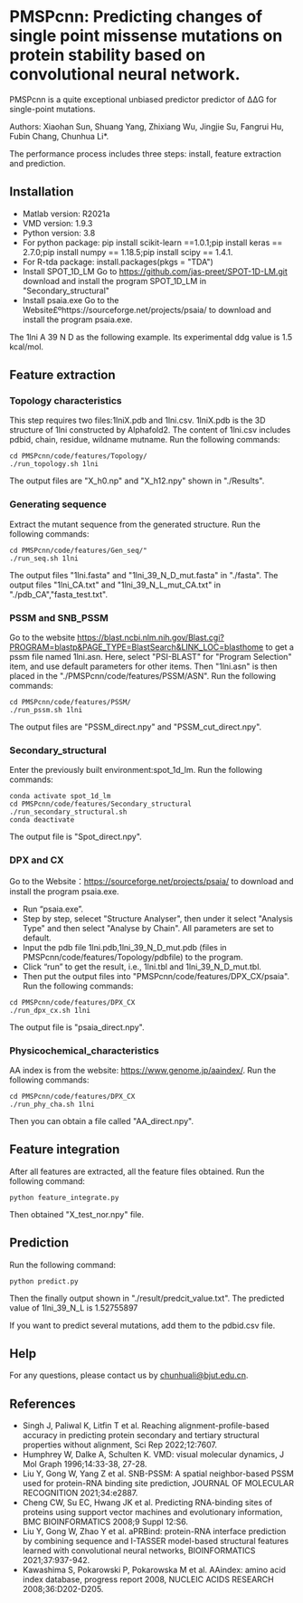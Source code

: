 # PMSPcnn: Predicting changes of single point missense mutations on protein stability based on convolutional neural network.
PMSPcnn is a quite exceptional unbiased predictor predictor of ΔΔG for single-point mutations.

Authors: Xiaohan Sun, Shuang Yang, Zhixiang Wu, Jingjie Su, Fangrui Hu, Fubin Chang, Chunhua Li*. 


The performance process includes three steps: install, feature extraction and prediction.
## Installation
* Matlab version: R2021a 
* VMD version: 1.9.3
* Python version: 3.8
* For python package: pip install scikit-learn ==1.0.1;pip install keras == 2.7.0;pip install numpy == 1.18.5;pip install scipy == 1.4.1.
* For R-tda package:
  install.packages(pkgs = "TDA")
* Install SPOT_1D_LM
Go to  https://github.com/jas-preet/SPOT-1D-LM.git download and install the program SPOT_1D_LM in "Secondary_structural"
* Install psaia.exe 
Go to the Website£ºhttps://sourceforge.net/projects/psaia/ to download and install the program psaia.exe.

The 1lni A 39 N D as the following example. Its experimental ddg value is 1.5 kcal/mol.
## Feature extraction

### Topology characteristics
This step requires two files:1lniX.pdb and 1lni.csv.
1lniX.pdb is the 3D structure of 1lni constructed by Alphafold2.
The content of 1lni.csv includes pdbid, chain, residue, wildname mutname. 
Run the following commands:
```{bash}
cd PMSPcnn/code/features/Topology/ 
./run_topology.sh 1lni
```
The output files are "X_h0.np" and "X_h12.npy" shown in "./Results".
  
### Generating sequence
Extract the mutant sequence from the generated structure.
Run the following commands: 
```{bash}
cd PMSPcnn/code/features/Gen_seq/"
./run_seq.sh 1lni
```
The output files "1lni.fasta" and "1lni_39_N_D_mut.fasta" in "./fasta".
The output files "1lni_CA.txt" and "1lni_39_N_L_mut_CA.txt" in "./pdb_CA","fasta_test.txt".

### PSSM and SNB_PSSM
Go to the website https://blast.ncbi.nlm.nih.gov/Blast.cgi?PROGRAM=blastp&PAGE_TYPE=BlastSearch&LINK_LOC=blasthome to get a pssm file named 1lni.asn.
Here, select "PSI-BLAST" for "Program Selection" item, and use default parameters for other items.
Then "1lni.asn" is then placed in the "./PMSPcnn/code/features/PSSM/ASN".
Run the following commands: 
```{bash}
cd PMSPcnn/code/features/PSSM/
./run_pssm.sh 1lni
```
The output files are "PSSM_direct.npy" and "PSSM_cut_direct.npy".
  
### Secondary_structural
Enter the previously built environment:spot_1d_lm.
Run the following commands:
```{bash}
conda activate spot_1d_lm
cd PMSPcnn/code/features/Secondary_structural
./run_secondary_structural.sh
conda deactivate
```
The output file is "Spot_direct.npy".

### DPX and CX
Go to the Website：https://sourceforge.net/projects/psaia/ to download and install the program psaia.exe.
* Run “psaia.exe”.
* Step by step, selecet "Structure Analyser", then under it select "Analysis Type" and then select "Analyse by Chain". All parameters are set to default.
* Input the pdb file 1lni.pdb,1lni_39_N_D_mut.pdb (files in PMSPcnn/code/features/Topology/pdbfile) to the program.
* Click “run” to get the result, i.e., 1lni.tbl and 1lni_39_N_D_mut.tbl.
* Then put the output files into "PMSPcnn/code/features/DPX_CX/psaia". Run the following commands:
```{bash}
cd PMSPcnn/code/features/DPX_CX
./run_dpx_cx.sh 1lni
```
The output file is "psaia_direct.npy".

### Physicochemical_characteristics
AA index is from the website: https://www.genome.jp/aaindex/.
Run the following commands:
```{bash}
cd PMSPcnn/code/features/DPX_CX
./run_phy_cha.sh 1lni
```
Then you can obtain a file called "AA_direct.npy".

## Feature integration
After all features are extracted, all the feature files obtained. 
Run the following command: 
```{bash}
python feature_integrate.py
```
Then obtained "X_test_nor.npy" file.

## Prediction
Run the following command:
```{bash}
python predict.py
```
Then the finally output shown in  "./result/predcit_value.txt".
The predicted value of 1lni_39_N_L is 1.52755897

If you want to predict several mutations, add them to the pdbid.csv file.

## Help
For any questions, please contact us by chunhuali@bjut.edu.cn.





## References
* Singh J, Paliwal K, Litfin T et al. Reaching alignment-profile-based accuracy in predicting protein secondary and tertiary structural properties without alignment, Sci Rep 2022;12:7607.
* Humphrey W, Dalke A, Schulten K. VMD: visual molecular dynamics, J Mol Graph 1996;14:33-38, 27-28.
* Liu Y, Gong W, Yang Z et al. SNB-PSSM: A spatial neighbor-based PSSM used for protein-RNA binding site prediction, JOURNAL OF MOLECULAR RECOGNITION 2021;34:e2887.
* Cheng CW, Su EC, Hwang JK et al. Predicting RNA-binding sites of proteins using support vector machines and evolutionary information, BMC BIOINFORMATICS 2008;9 Suppl 12:S6.
* Liu Y, Gong W, Zhao Y et al. aPRBind: protein-RNA interface prediction by combining sequence and I-TASSER model-based structural features learned with convolutional neural networks, BIOINFORMATICS 2021;37:937-942.
* Kawashima S, Pokarowski P, Pokarowska M et al. AAindex: amino acid index database, progress report 2008, NUCLEIC ACIDS RESEARCH 2008;36:D202-D205.
